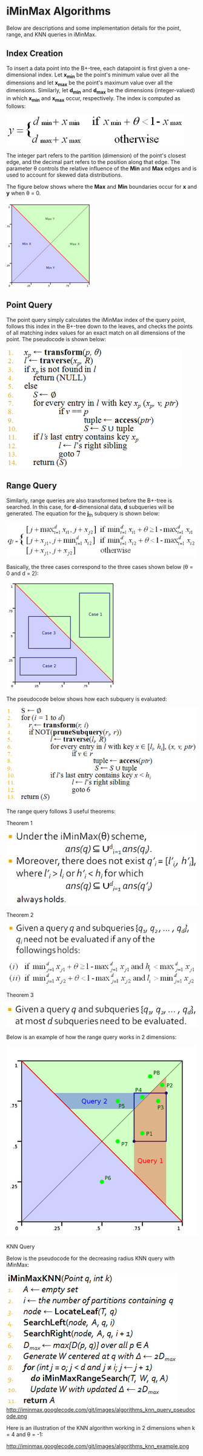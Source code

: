 # iMinMax Algorithms

Below are descriptions and some implementation details for the point, range, and KNN queries in iMinMax.

## Index Creation

To insert a data point into the B+-tree, each datapoint is first given a 
one-dimensional index. Let **x<sub>min</sub>** be the point's minimum 
value over 
all the dimensions and let **x<sub>max</sub>** be the point's 
maximum value over 
all the dimensions. Similarly, let **d<sub>min</sub>** and 
**d<sub>max</sub>** be the 
dimensions (integer-valued) in which **x<sub>min</sub>** and 
**x<sub>max</sub>** occur, 
respectively. The index is computed as follows:

![Index Creation Equation](/images/algorithms_index.png)

The integer part refers to the partition (dimension) of the point's 
closest edge, and the decimal part refers to the position 
along that edge. The parameter θ controls the relative influence 
of the **Min** and **Max** edges and is used to account for 
skewed data distributions.

The figure below shows where the **Max** and **Min** boundaries 
occur for **x** and **y** when θ = 0.

![Max and Min Boundaries](/images/algorithms_index_boundaries.png)

## Point Query

The point query simply calculates the iMinMax index of the query point, 
follows this index in the B+-tree down to the leaves, and checks the 
points of all matching index values for an exact match on all 
dimensions of the point. The pseudocode is shown below:


![Point Query Pseudocode](/images/algorithms_point_query_pseudocode_resized.png)

## Range Query

Similarly, range queries are also transformed before the B+-tree is 
searched. In this case, for **d**-dimensional data, 
**d** subqueries will be generated. The equation for the 
**j**<sub>th</sub> subquery is shown below:

![Range Query Equations](/images/algorithms_range_transformation.png)

Basically, the three cases correspond to the three cases shown below (θ = 0 and d = 2):

![Range Query Cases](/images/algorithms_range_cases.png)

The pseudocode below shows how each subquery is evaluated:

![Range Query Pseudocode](/images/algorithms_range_query_pseudocode.png)

The range query follows 3 useful theorems:

Theorem 1

![Range Query Theorem 1](/images/algorithms_theorem_1.png)

Theorem 2

![Range Query Theorem 2](/images/algorithms_theorem_2.png)

Theorem 3

![Range Query Theorem 3](/images/algorithms_theorem_3.png)

Below is an example of how the range query works in 2 dimensions:

![Range Query 2 Dimensional Example](/images/range-query-theta-0-v3.png)

KNN Query

Below is the pseudocode for the decreasing radius KNN query with iMinMax:

![iMinMax KNN Example](/images/algorithms_knn_query_pseudocode.png)
http://iminmax.googlecode.com/git/images/algorithms_knn_query_pseudocode.png

Here is an illustration of the KNN algorithm working in 2 dimensions when k = 4 and θ = -1:

http://iminmax.googlecode.com/git/images/algorithms_knn_example.png


